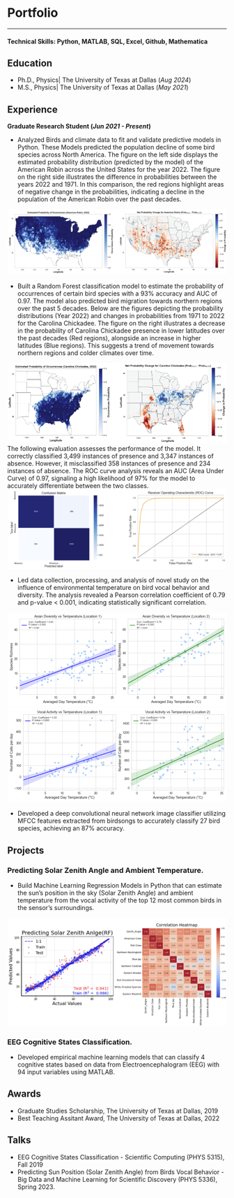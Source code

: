 # Portfolio
---

#### Technical Skills: Python, MATLAB, SQL, Excel, Github, Mathematica

## Education
- Ph.D., Physics| The University of Texas at Dallas (_Aug 2024_)								       		
- M.S., Physics| The University of Texas at Dallas (_May 2021_)	 			        		

## Experience

**Graduate Research Student (_Jun 2021 - Present_)**
- Analyzed Birds and climate data to fit and validate predictive models in Python. These Models predicted the population decline of some bird species across North America. The figure on the left side displays the estimated probability distribution (predicted by the model) of the American Robin across the United States for the year 2022. The figure on the right side illustrates the difference in probabilities between the years 2022 and 1971. In this comparison, the red regions highlight areas of negative change in the probabilities, indicating a decline in the population of the American Robin over the past decades.
<img src="images/CCC.png?raw=true"/>


- Built a Random Forest classification model to estimate the probability of occurrences of certain bird species with a 93% accuracy and AUC of 0.97. The model also predicted bird migration towards northern regions over the past 5 decades.
  Below are the figures depicting the probability distributions (Year 2022) and changes in probabilities from 1971 to 2022 for the Carolina Chickadee. The figure on the right illustrates a decrease in the probability of Carolina Chickadee presence in lower latitudes over the past decades (Red regions), alongside an increase in higher latitudes (Blue regions). This suggests a trend of movement towards northern regions and colder climates over time.
  
<img src="images/DDD.png?raw=true"/>
The following evaluation assesses the performance of the model. It correctly classified 3,499 instances of presence and 3,347 instances of absence. However, it misclassified 358 instances of presence and 234 instances of absence. The ROC curve analysis reveals an AUC (Area Under Curve) of 0.97, signaling a high likelihood of 97% for the model to accurately differentiate between the two classes.
<img src="images/ROC_CONF.png?raw=true"/>



- Led data collection, processing, and analysis of novel study on the influence of environmental temperature on bird vocal behavior and diversity. The analysis revealed a Pearson correlation coefficient of 0.79 and p-value < 0.001, indicating statistically significant correlation.
  
<img src="images/Thesis_TwoLocation_ADsbs.png?raw=true"/>

<img src="images/Thesis_TwoLocation_VAsbs.png?raw=true"/>

- Developed a deep convolutional neural network image classifier utilizing MFCC features extracted from birdsongs to accurately classify 27 bird species, achieving an 87% accuracy.

## Projects
### Predicting Solar Zenith Angle and Ambient Temperature.
- Build Machine Learning Regression Models in Python that can estimate the sun’s position in the sky (Solar Zenith Angle) and ambient temperature from the vocal activity of the top 12 most common birds in the sensor’s surroundings.

 <img src="images/Predicting_Zenith_angle.png?raw=true"/> 
 
### EEG Cognitive States Classification.

- Developed empirical machine learning models that can classify 4 cognitive states based on data from Electroencephalogram (EEG) with 94 input variables using MATLAB. 

## Awards
- Graduate Studies Scholarship, The University of Texas at Dallas, 2019
- Best Teaching Assitant Award, The University of Texas at Dallas, 2022
  
## Talks 
- EEG Cognitive States Classification - Scientific Computing (PHYS 5315), Fall 2019
- Predicting Sun Position (Solar Zenith Angle) from Birds Vocal Behavior -
  Big Data and Machine Learning for Scientific Discovery (PHYS 5336), Spring 2023.



